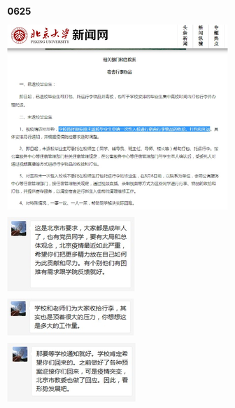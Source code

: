 ## 0625

![北大允许返校通知](北大允许返校通知.jpg)

![希望学生要有大局和总体观念](希望学生要有大局和总体观念.jpg)

![强调工作量](强调工作量.jpg)

![等学校通知](等学校通知.jpg)

